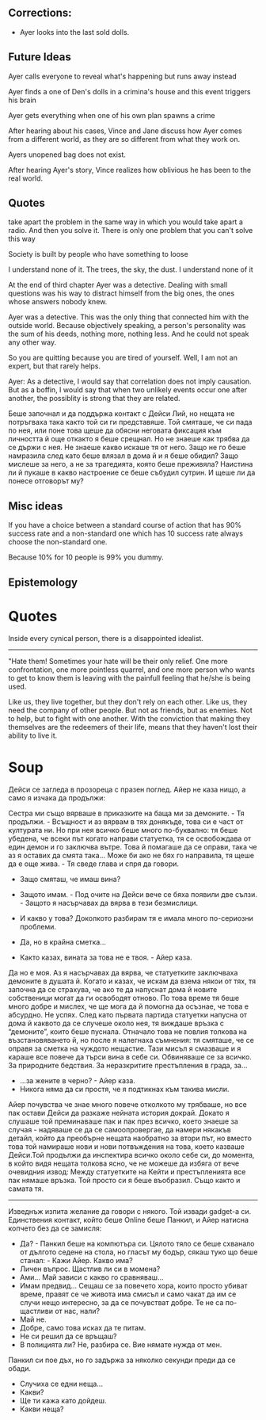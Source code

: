 

Corrections:
---

- Ayer looks into the last sold dolls.


Future Ideas
---

Ayer calls everyone to reveal what's happening but runs away instead

Ayer finds a one of Den's dolls in a crimina's house and this event triggers his brain

Ayer gets everything when one of his own plan spawns a crime

After hearing about his cases, Vince and Jane discuss how Ayer comes from a different world, as they are so different from what they work on.

Ayers unopened bag does not exist.

After hearing Ayer's story, Vince realizes how oblivious he has been to the real world.

Quotes
---


take apart the problem in the same way in which you would take apart a radio. And then you solve it. There is only one problem that you can't solve this way

Society is built by people who have something to loose

I understand none of it. The trees, the sky, the dust. I understand none of it

At the end of third chapter
Ayer was a detective. Dealing with small questions was his way to distract himself from the big ones, the ones whose answers nobody knew.



Ayer was a detective. This was the only thing that connected him with the outside world. Because objectively speaking, a person's personality was the sum of his deeds, nothing more, nothing less. And he could not speak any other way.

So you are quitting because you are tired of yourself. Well, I am not an expert, but that rarely helps.

Ayer: As a detective, I would say that correlation does not imply causation.  But as a boffin, I would say that when two unlikely events occur one after another, the possiblity is strong that they are related.



Беше започнал и да поддържа контакт с Дейси Лий, но нещата не потръгваха така както той си ги представяше. Той смяташе, че си пада по нея, или поне това щеше да обясни неговата фиксация към личността й още откакто я беше срещнал. Но не знаеше как трябва да се държи с нея. Не знаеше какво искаше тя от него. Защо не го беше намразила след като беше влязал в дома й и я беше обидил? Защо мислеше за него, а не за трагедията, която беше преживяла? Наистина ли й пукаше в какво настроение се беше събудил сутрин. И щеше ли да понесе отговорът му? 

Misc ideas
---
If you have a choice between a standard course of action that has 90% success rate and a non-standard one which has 10 success rate always choose the non-standard one.

Because 10% for 10 people is 99% you dummy.


Epistemology
---

Quotes
===

Inside every cynical person, there is a disappointed idealist.

---

"Hate them! Sometimes your hate will be their only relief. One more confrontation, one more pointless quarrel, and one more person who wants to get to know them is leaving with the painfull feeling that he/she is being used.

Like us, they live together, but they don't rely on each other. Like us, they need the company of other people. But not as friends, but as enemies. Not to help, but to fight with one another. With the conviction that making they themselves are the redeemers of their life, means that they haven't lost their ability to live it.


Soup
===
Дейси се загледа в прозореца с празен поглед. Айер не каза нищо, а само я изчака да продължи:

Сестра ми също вярваше в приказките на баща ми за демоните.  - Тя продължи. -  Всъщност и аз вярвам в тях донякъде, това си е част от културата ни. Но при нея всичко беше много по-буквално: тя беше убедена, че всеки път когато направи статуетка, тя се освобождава от един демон и го заключва вътре. Това й помагаше да се оправи, така че аз я оставих да смята така... Може би ако не бях го направила, тя щеше да е още жива. - Тя сведе глава и спря да говори.

- Защо смяташ, че имаш вина?
- Защото имам. - Под очите на Дейси вече се бяха появили две сълзи. - Защото я насърчавах да вярва в тези безмислици.
- И какво у това? Доколкото разбирам тя е имала много по-сериозни проблеми.
- Да, но в крайна сметка...  


- Както казах, вината за това не е твоя. - Айер каза.

Да но е моя. Аз я насърчавах да вярва, че  статуетките заключваха демоните в душата й. Когато и казах, че искам да взема някои от тях, тя започна да се страхува, че ако те да напуснат дома й новите собственици могат да ги освободят отново. 
По това време тя беше много добре и мислех, че ще мога да й помогна да осъзнае, че това е абсурдно. Не успях. След като първата партида статуетки напусна от дома й каквото да се случеше около нея, тя виждаше връзка с “демоните”, които беше пуснала. Отначало това не повлия толкова на възстановяването й, но после я налегнаха съмнения: тя смяташе, че се оправя за сметка на чуждото нещастие. Тази мисъл я смазваше и я караше все повече да търси вина в себе си. Обвиняваше се за всичко. За природните бедствия. За неразкритите престъпления в града, за...

- ...за жените в черно? - Айер каза.
- Никога няма да си простя, че я подтикнах към такива мисли.

Айер почувства че знае много повече отколкото му трябваше, но все пак остави Дейси да разкаже нейната история докрай. Докато я слушаше той преминаваше пак и пак през всичко, което знаеше за случая - надяваше се да се самоопровергае, да намери някакъв детайл, който да преобърне нещата наобратно за втори път, но вместо това той намираше нови и нови потвъждения на това, което казваше Дейси.Той продължи да инспектира всичко около себе си, до момента, в който видя нещата толкова ясно, че не можеше да избяга от вече очевидния извод: Между статуетките на Кейти и престъпленията все пак нямаше връзка. Той просто си я беше въобразил. Също както и самата тя.

----

Изведнъж изпита желание да говори с някого. Той извади gadget-a си. Единствения контакт, който беше Online беше Панкил, и Айер натисна копчето без да се замисля:

- Да? - Панкил беше на компютъра си. Цялото тяло се беше схванало от дългото седене на стола, но гласът му бодър, сякаш туко що беше станал: - Кажи Айер. Какво има?
- Личен въпрос. Щастлив ли си в момена?
- Ами... Май зависи с какво го сравняваш...
- Имам предвид... Сещаш се за повечето хора, които просто убиват време, правят се че живота има смисъл и само чакат да им се случи нещо интересно, за да се почувстват добре. Те не са по-щастливи от нас, нали?
- Май не.
- Добре, само това исках да те питам.
- Не си решил да се връщаш?
- В полицията ли? Не, разбира се. Вие нямате нужда от мен.

Панкил си пое дъх, но го задържа за няколко секунди преди да се обади.

- Случиха се едни неща...
- Какви?
- Ще ти кажа като дойдеш.
- Какви неща?

